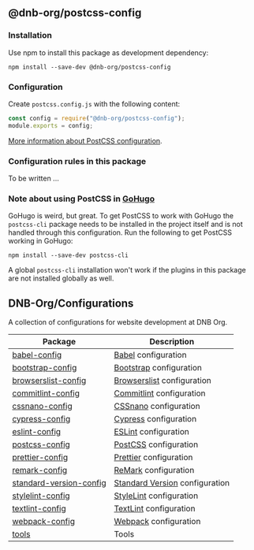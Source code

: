 ## @dnb-org/postcss-config

### Installation

Use npm to install this package as development dependency:

```shell
npm install --save-dev @dnb-org/postcss-config
```

### Configuration

Create `postcss.config.js` with the following content:

```js
const config = require("@dnb-org/postcss-config");
module.exports = config;
```

[More information about PostCSS configuration](https://github.com/postcss/postcss).

### Configuration rules in this package

To be written ...

### Note about using PostCSS in [GoHugo](https://gohugo.io)

GoHugo is weird, but great. To get PostCSS to work with GoHugo the `postcss-cli` package needs to be installed in the
project itself and is not handled through this configuration. Run the following to get PostCSS working in GoHugo:

```shell
npm install --save-dev postcss-cli
```

A global `postcss-cli` installation won't work if the plugins in this package are not installed globally as well.

<!--- CONFIGURATIONS BEGIN --->

## DNB-Org/Configurations

A collection of configurations for website development at DNB Org.

<!-- prettier-ignore -->
| Package | Description |
| --- | ---- |
| [babel-config](https://github.com/dnb-org/configurations/tree/main/packages/babel-config) | [Babel](https://babeljs.io/) configuration |
| [bootstrap-config](https://github.com/dnb-org/configurations/tree/main/packages/bootstrap-config) | [Bootstrap](https://getbootstrap.com/) configuration |
| [browserslist-config](https://github.com/dnb-org/configurations/tree/main/packages/browserslist-config) | [Browserslist](https://github.com/browserslist/browserslist) configuration |
| [commitlint-config](https://github.com/dnb-org/configurations/tree/main/packages/commitlint-config) | [Commitlint](https://github.com/conventional-changelog/commitlint) configuration |
| [cssnano-config](https://github.com/dnb-org/configurations/tree/main/packages/cssnano-config) | [CSSnano](https://cssnano.co/) configuration |
| [cypress-config](https://github.com/dnb-org/configurations/tree/main/packages/cypress-config) | [Cypress](https://www.cypress.io/) configuration |
| [eslint-config](https://github.com/dnb-org/configurations/tree/main/packages/eslint-config) | [ESLint](https://github.com/eslint/eslint) configuration |
| [postcss-config](https://github.com/dnb-org/configurations/tree/main/packages/postcss-config) | [PostCSS](https://postcss.org/) configuration |
| [prettier-config](https://github.com/dnb-org/configurations/tree/main/packages/prettier-config) | [Prettier](https://prettier.io/) configuration |
| [remark-config](https://github.com/dnb-org/configurations/tree/main/packages/remark-config) | [ReMark](https://github.com/remarkjs/remark-lint) configuration |
| [standard-version-config](https://github.com/dnb-org/configurations/tree/main/packages/standard-version-config) | [Standard Version](https://github.com/conventional-changelog/standard-version) configuration |
| [stylelint-config](https://github.com/dnb-org/configurations/tree/main/packages/stylelint-config) | [StyleLint](https://github.com/stylelint/stylelint) configuration |
| [textlint-config](https://github.com/dnb-org/configurations/tree/main/packages/textlint-config) | [TextLint](https://github.com/textlint/textlint) configuration |
| [webpack-config](https://github.com/dnb-org/configurations/tree/main/packages/webpack-config) | [Webpack](https://webpack.js.org/) configuration |
| [tools](https://github.com/dnb-org/configurations/tree/main/packages/tools) | Tools |

<!--- CONFIGURATIONS END --->
